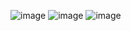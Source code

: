 ![image](https://github.com/user-attachments/assets/d82b5131-9c07-408e-9ddf-b1457e601b28)
![image](https://github.com/user-attachments/assets/34762d42-fb8b-4805-bb7c-43cd6dda55c0)
![image](https://github.com/user-attachments/assets/96321d9d-5c29-43ad-87db-12fc6f3f506d)
